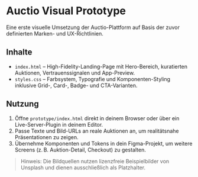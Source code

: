 # Auctio Visual Prototype

Eine erste visuelle Umsetzung der Auctio-Plattform auf Basis der zuvor definierten Marken- und UX-Richtlinien.

## Inhalte

- `index.html` – High-Fidelity-Landing-Page mit Hero-Bereich, kuratierten Auktionen, Vertrauenssignalen und App-Preview.
- `styles.css` – Farbsystem, Typografie und Komponenten-Styling inklusive Grid-, Card-, Badge- und CTA-Varianten.

## Nutzung

1. Öffne `prototype/index.html` direkt in deinem Browser oder über ein Live-Server-Plugin in deinem Editor.
2. Passe Texte und Bild-URLs an reale Auktionen an, um realitätsnahe Präsentationen zu zeigen.
3. Übernehme Komponenten und Tokens in dein Figma-Projekt, um weitere Screens (z. B. Auktion-Detail, Checkout) zu gestalten.

> Hinweis: Die Bildquellen nutzen lizenzfreie Beispielbilder von Unsplash und dienen ausschließlich als Platzhalter.
